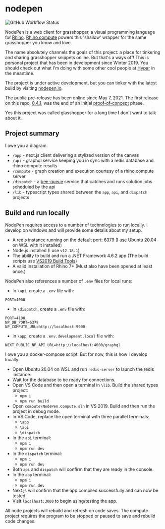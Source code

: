 # nodepen

![GitHub Workflow Status](https://img.shields.io/github/workflow/status/cdriesler/glasshopper.io/cd?style=flat-square)

NodePen is a web client for grasshopper, a visual programming language for [Rhino](https://www.rhino3d.com/). [Rhino compute](https://www.rhino3d.com/compute) powers this 'shallow' wrapper for the same grasshopper you know and love.

The name absolutely channels the goals of this project: a place for tinkering and sharing grasshopper snippets online. But that's a ways off! This is personal project that has been in development since Winter 2019. You should check out what I'm doing with some other cool people at [Hypar](https://hypar.io) in the meantime.

The project is under active development, but you can tinker with the latest build by visiting [nodepen.io](http://nodepen.io).

The public pre-release has been online since May 7, 2021. The first release on this repo, [0.4.1](https://github.com/cdriesler/nodepen/releases/tag/0.4.1), was the end of an initial [proof-of-concept](https://twitter.com/cdriesler/status/1216726073473490946?s=20) phase.

Yes this project was called glasshopper for a long time I don't want to talk about it.

## Project summary

I owe you a diagram.

- `/app` - next.js client delivering a stylized version of the canvas
- `/api` - graphql service keeping you in sync with a redis database and rhino compute results
- `/compute` - graph creation and execution courtesy of a rhino.compute server
- `/dispatch` - a [bee-queue](https://github.com/bee-queue/bee-queue) service that catches and runs solution jobs scheduled by the api
- `/lib` - typescript types shared between the `app`, `api`, and `dispatch` projects

## Build and run locally

NodePen requires access to a number of technologies to run locally. I develop on windows and will provide some details about my setup.

- A redis instance running on the default port: 6379 (I use Ubuntu 20.04 on WSL with it installed)
- Node.js installed (I use `v12.18.1`)
- The ability to build and run a .NET Framework 4.6.2 app (The build scripts use [VS2019 Build Tools](https://visualstudio.microsoft.com/thank-you-downloading-visual-studio/?sku=BuildTools&rel=16))
- A valid installation of Rhino 7+ (Must also have been opened at least once.)

NodePen also references a number of `.env` files for local runs:

- In `\api`, create a `.env` file with:

```
PORT=4000
```

- In `\dispatch`, create a `.env` file with:

```
PORT=4100
NP_DB_PORT=6379
NP_COMPUTE_URL=http://localhost:9900
```

- In `\app`, create a `.env.development.local` file with:

```
NEXT_PUBLIC_NP_API_URL=http://localhost:4000/graphql
```

I owe you a docker-compose script. But for now, this is how I develop locally:

- Open Ubuntu 20.04 on WSL and run `redis-server` to launch the redis instance.
- Wait for the database to be ready for connections.
- Open VS Code and then open a terminal in `\lib`. Build the shared types project:
  - `npm i`
  - `npm run build`
- Open `compute\NodePen.Compute.sln` in VS 2019. Build and then run the project in debug mode.
- In VS Code, replace the open terminal with three parallel terminals:
  - `\app`
  - `\api`
  - `\dispatch`
- In the `api` terminal:
  - `npm i`
  - `npm run dev`
- In the `dispatch` terminal:
  - `npm i`
  - `npm run dev`
- Both `api` and `dispatch` will confirm that they are ready in the console.
- In the `app` terminal:
  - `npm i`
  - `npm run dev`
- Next.js will confirm that the app compiled successfully and can now be tested.
- Visit `localhost:3000` to begin using/testing the app.

All node projects will rebuild and refresh on code saves. The compute project requires the program to be stopped or paused to save and rebuild code changes.
